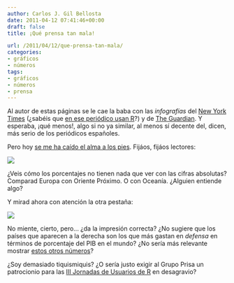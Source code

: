 ```yaml
---
author: Carlos J. Gil Bellosta
date: 2011-04-12 07:41:46+00:00
draft: false
title: ¡Qué prensa tan mala!

url: /2011/04/12/que-prensa-tan-mala/
categories:
- gráficos
- números
tags:
- gráficos
- números
- prensa
---
```


Al autor de estas páginas se le cae la baba con las _infografías_ del [New York Times](http://learning.blogs.nytimes.com/2011/04/08/data-visualized-more-on-teaching-with-infographics/?scp=1&sq=infographics&st=cse) (¿sabéis que [en ese periódico usan R](http://www.drewconway.com/zia/?p=2658)?) y de [The Guardian](http://www.guardian.co.uk/news/datablog). Y esperaba, ¡qué menos!, algo si no ya similar, al menos sí decente del, dicen, más serio de los periódicos españoles.

Pero hoy [se me ha caído el alma a los pies](http://www.elpais.com/graficos/internacional/Gasto/militar/internacional/elpepuint/20110411elpepuint_1/Ges/). Fijáos, fijáos lectores:


[![](/wp-uploads/2011/04/el_pais_gasto_militar_1.png#center)
](/wp-uploads/2011/04/el_pais_gasto_militar_1.png#center)



¿Veis cómo los porcentajes no tienen nada que ver con las cifras absolutas? Comparad Europa con Oriente Próximo. O con Oceanía. ¿Alguien entiende algo?

Y mirad ahora con atención la otra pestaña:


[![](/wp-uploads/2011/04/el_pais_gasto_militar_2.png#center)
](/wp-uploads/2011/04/el_pais_gasto_militar_2.png#center)



No miente, cierto, pero... ¿da la impresión correcta? ¿No sugiere que los países que aparecen a la derecha son los que más gastan en _defensa_ en términos de porcentaje del PIB en el mundo? ¿No sería más relevante mostrar [estos otros números](http://es.wikipedia.org/wiki/Anexo:Pa%C3%ADses_por_gastos_militares#Lista_de_pa.C3.ADses_por_el_gasto_militar_como_porcentaje_del_PIB)?

¿Soy demasiado tiquismiquis? ¿O sería justo exigir al Grupo Prisa un patrocionio para las [III Jornadas de Usuarios de R](http://usar.org.es/) en desagravio?
